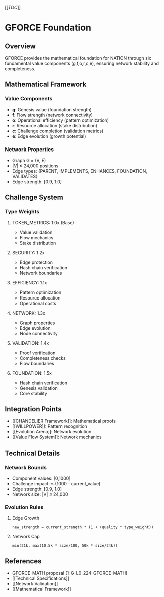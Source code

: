 [[_TOC_]]

# GFORCE Foundation

## Overview
GFORCE provides the mathematical foundation for NATION through six fundamental value components (g,f,o,r,c,e), ensuring network stability and completeness.

## Mathematical Framework
### Value Components
- **g**: Genesis value (foundation strength)
- **f**: Flow strength (network connectivity)
- **o**: Operational efficiency (pattern optimization)
- **r**: Resource allocation (stake distribution)
- **c**: Challenge completion (validation metrics)
- **e**: Edge evolution (growth potential)

### Network Properties
- Graph G = (V, E)
- |V| ≤ 24,000 positions
- Edge types: {PARENT, IMPLEMENTS, ENHANCES, FOUNDATION, VALIDATES}
- Edge strength: [0.9, 1.0]

## Challenge System
### Type Weights
1. TOKEN_METRICS: 1.0x (Base)
   - Value validation
   - Flow mechanics
   - Stake distribution

2. SECURITY: 1.2x
   - Edge protection
   - Hash chain verification
   - Network boundaries

3. EFFICIENCY: 1.1x
   - Pattern optimization
   - Resource allocation
   - Operational costs

4. NETWORK: 1.3x
   - Graph properties
   - Edge evolution
   - Node connectivity

5. VALIDATION: 1.4x
   - Proof verification
   - Completeness checks
   - Flow boundaries

6. FOUNDATION: 1.5x
   - Hash chain verification
   - Genesis validation
   - Core stability

## Integration Points
- [[CHANDELIER Framework]]: Mathematical proofs
- [[WILLPOWER]]: Pattern recognition
- [[Evolution Arena]]: Network evolution
- [[Value Flow System]]: Network mechanics

## Technical Details
### Network Bounds
- Component values: [0,1000]
- Challenge impact: ≤ (1000 - current_value)
- Edge strength: [0.9, 1.0]
- Network size: |V| ≤ 24,000

### Evolution Rules
1. Edge Growth
   ```
   new_strength = current_strength * (1 + (quality * type_weight))
   ```

2. Network Cap
   ```
   min(21k, max(10.5k * size/100, 50k * size/24k))
   ```

## References
- GFORCE-MATH proposal (1-G-L0-224-GFORCE-MATH)
- [[Technical Specifications]]
- [[Network Validation]]
- [[Mathematical Framework]]

